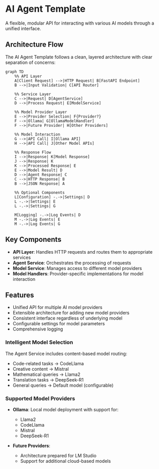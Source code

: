 # AI Agent Template

A flexible, modular API for interacting with various AI models through a unified interface.

## Architecture Flow

The AI Agent Template follows a clean, layered architecture with clear separation of concerns:

```mermaid
graph TD
    %% API Layer
    A[Client Request] -->|HTTP Request| B[FastAPI Endpoint]
    B -->|Input Validation| C[API Router]
    
    %% Service Layer 
    C -->|Request| D[AgentService]
    D -->|Process Request| E[ModelService]
    
    %% Model Provider Layer
    E -->|Provider Selection| F{Provider?}
    F -->|Ollama| G[OllamaModelHandler]
    F -->|Future Provider| H[Other Providers]
    
    %% Model Interaction
    G -->|API Call| I[Ollama API]
    H -->|API Call| J[Other Model APIs]
    
    %% Response Flow
    I -->|Response| K[Model Response]
    J -->|Response| K
    K -->|Processed Response| E
    E -->|Model Result| D
    D -->|Agent Response| C
    C -->|HTTP Response| B
    B -->|JSON Response| A
    
    %% Optional Components
    L[Configuration] -.->|Settings| D
    L -.->|Settings| E
    L -.->|Settings| G
    
    M[Logging] -.->|Log Events| D
    M -.->|Log Events| E
    M -.->|Log Events| G
```

## Key Components

- **API Layer**: Handles HTTP requests and routes them to appropriate services
- **Agent Service**: Orchestrates the processing of requests
- **Model Service**: Manages access to different model providers
- **Model Handlers**: Provider-specific implementations for model interaction

## Features

- Unified API for multiple AI model providers
- Extensible architecture for adding new model providers
- Consistent interface regardless of underlying model
- Configurable settings for model parameters
- Comprehensive logging

### Intelligent Model Selection

The Agent Service includes content-based model routing:

- Code-related tasks → CodeLlama
- Creative content → Mistral
- Mathematical queries → Llama2
- Translation tasks → DeepSeek-R1
- General queries → Default model (configurable)

### Supported Model Providers

- **Ollama**: Local model deployment with support for:
  - Llama2
  - CodeLlama
  - Mistral
  - DeepSeek-R1
  
- **Future Providers**:
  - Architecture prepared for LM Studio
  - Support for additional cloud-based models